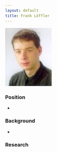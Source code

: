 ```yaml
---
layout: default
title: Frank Löffler
---
```

<img src="floeffler-photo.jpg" alt="Photo of Frank Löffler" class="float-right" width="150" />

### Position

-   

### Background

-   

### Research
